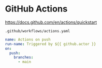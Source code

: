 # GitHub Actions

https://docs.github.com/en/actions/quickstart

`.github/workflows/actions.yaml`
```yaml
name: Actions on push
run-name: Triggered by ${{ github.actor }}
on:
  push:
    branches:
      - main
```
